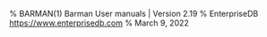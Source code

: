 % BARMAN(1) Barman User manuals | Version 2.19
% EnterpriseDB <https://www.enterprisedb.com>
% March 9, 2022
